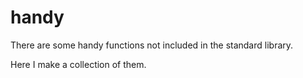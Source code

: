 handy
=====

There are some handy functions not included in the standard library.

Here I make a collection of them.
